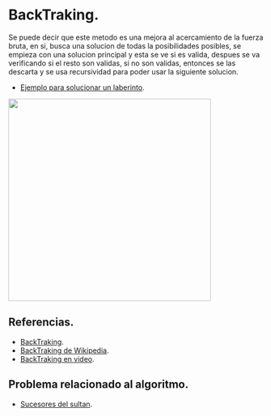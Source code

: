 # BackTraking.
Se puede decir que este metodo es una mejora al acercamiento de la fuerza bruta, en si, busca una solucion de todas la posibilidades 
posibles, se empieza con una solucion principal y esta se ve si es valida, despues se va verificando si el resto son validas, si no son validas, entonces 
se las descarta y se usa recursividad para poder usar la siguiente solucion.

* [Ejemplo para solucionar un laberinto](https://github.com/Lutyvr02/Algoritmica/blob/main/Contenidos/Backtraking/Example.cpp).

<img src="https://user-images.githubusercontent.com/101956531/193805688-01f0fcd0-9797-417d-a421-4f1b9154f161.png" width="400">

## Referencias.
* [BackTraking](https://www.geeksforgeeks.org/introduction-to-backtracking-data-structure-and-algorithm-tutorials/).
* [BackTraking de Wikipedia](https://en.wikipedia.org/wiki/Backtracking).
* [BackTraking en video](https://www.youtube.com/watch?v=Lnw2CRLWy5A).

## Problema relacionado al algoritmo.
* [Sucesores del sultan](https://onlinejudge.org/index.php?option=com_onlinejudge&Itemid=8&category=363&page=show_problem&problem=103).


